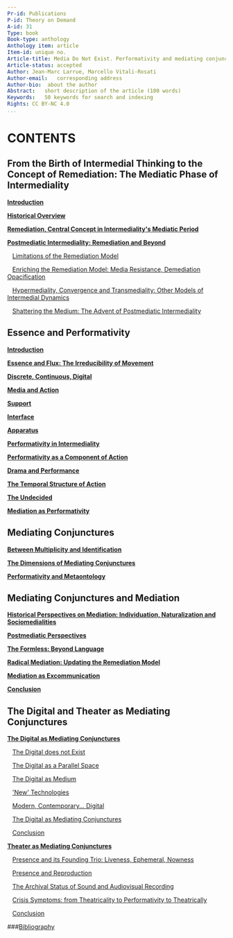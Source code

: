 ```yaml
---
Pr-id: Publications
P-id: Theory on Demand
A-id: 31
Type: book
Book-type: anthology
Anthology item: article
Item-id: unique no.
Article-title: Media Do Not Exist. Performativity and mediating conjunctures
Article-status: accepted
Author: Jean-Marc Larrue, Marcello Vitali-Rosati
Author-email:   corresponding address
Author-bio:  about the author
Abstract:   short description of the article (100 words)
Keywords:   50 keywords for search and indexing
Rights: CC BY-NC 4.0
...
```


# CONTENTS

## From the Birth of Intermedial Thinking to the Concept of Remediation: The Mediatic Phase of Intermediality

<a href="ch003.xhtml">**Introduction**</a>    <br />

<a href="ch003.xhtml">**Historical Overview**</a>    <br />

<a href="ch003.xhtml">**Remediation, Central Concept in Intermediality's Mediatic Period**</a>    <br />

<a href="ch003.xhtml">**Postmediatic Intermediality: Remediation and Beyond**</a>    <br />

   <a href="ch003.xhtml">Limitations of the Remediation Model</a>    <br />

   <a href="ch003.xhtml">Enriching the Remediation Model: Media Resistance, Demediation Opacification</a>    <br />

   <a href="ch003.xhtml">Hypermediality, Convergence and Transmediality: Other Models of Intermedial Dynamics</a>    <br />

   <a href="ch003.xhtml">Shattering the Medium: The Advent of Postmediatic Intermediality</a>    <br />


## Essence and Performativity

<a href="ch004.xhtml">**Introduction**</a>    <br />

<a href="ch004.xhtml">**Essence and Flux: The Irreducibility of Movement**</a>    <br />

<a href="ch004.xhtml">**Discrete, Continuous, Digital**</a>    <br />

<a href="ch004.xhtml">**Media and Action**</a>    <br />

<a href="ch004.xhtml">**Support**</a>    <br />

<a href="ch004.xhtml">**Interface**</a>    <br />

<a href="ch004.xhtml">**Apparatus**</a>    <br />

<a href="ch004.xhtml">**Performativity in Intermediality**</a>    <br />

<a href="ch004.xhtml">**Performativity as a Component of Action**</a>    <br />

<a href="ch004.xhtml">**Drama and Performance**</a>    <br />

<a href="ch004.xhtml">**The Temporal Structure of Action**</a>    <br />

<a href="ch004.xhtml">**The Undecided**</a>    <br />

<a href="ch004.xhtml">**Mediation as Performativity**</a>    <br />


## Mediating Conjunctures

<a href="ch005.xhtml">**Between Multiplicity and Identification**</a>    <br />

<a href="ch005.xhtml">**The Dimensions of Mediating Conjunctures**</a>    <br />

<a href="ch005.xhtml">**Performativity and Metaontology**</a>    <br />


## Mediating Conjunctures and Mediation

<a href="ch006.xhtml">**Historical Perspectives on Mediation: Individuation, Naturalization and Sociomedialities**</a>    <br />

<a href="ch006.xhtml">**Postmediatic Perspectives**</a>    <br />

<a href="ch006.xhtml">**The Formless: Beyond Language**</a>    <br />

<a href="ch006.xhtml">**Radical Mediation: Updating the Remediation Model**</a>    <br />

<a href="ch006.xhtml">**Mediation as Excommunication**</a>    <br />

<a href="ch006.xhtml">**Conclusion**</a>    <br />


## The Digital and Theater as Mediating Conjunctures

<a href="ch007.xhtml">**The Digital as Mediating Conjunctures**</a>    <br />

   <a href="ch007.xhtml">The Digital does not Exist</a>    <br />

   <a href="ch007.xhtml">The Digital as a Parallel Space</a>    <br />

   <a href="ch007.xhtml">The Digital as Medium</a>    <br />

   <a href="ch007.xhtml">'New' Technologies</a>    <br />

   <a href="ch007.xhtml">Modern, Contemporary... Digital</a>    <br />

   <a href="ch007.xhtml">The Digital as Mediating Conjunctures</a>    <br />

   <a href="ch007.xhtml">Conclusion</a>    <br />

<a href="ch007.xhtml">**Theater as Mediating Conjunctures**</a>    <br />

   <a href="ch007.xhtml">Presence and its Founding Trio: Liveness, Ephemeral, Nowness</a>    <br />

   <a href="ch007.xhtml">Presence and Reproduction</a>    <br />

   <a href="ch007.xhtml">The Archival Status of Sound and Audiovisual Recording</a>    <br />

   <a href="ch007.xhtml">Crisis Symptoms: from Theatricality to Performativity to Theatrically</a>    <br />

   <a href="ch007.xhtml">Conclusion</a>    <br />

###<a href="ch008.xhtml">Bibliography</a>    <br />